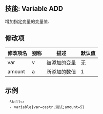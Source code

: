 技能: Variable ADD
--------------------------

增加指定变量的变量值.

修改项
----------

| 修改项名 | 别称    | 描述                                                                                                    | 默认值 |
|-----------|------------|----------------------------------------------------------------------------------------------------------------|---------------|
| var       | v       | 被添加的变量 | 无 |
| amount    | a       | 所添加的数值 | 1             |

示例
----------

      Skills:
      - variable{var=castr.测试;amount=5}